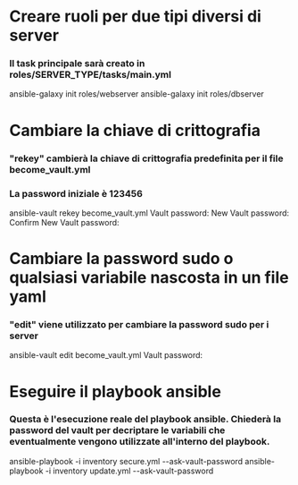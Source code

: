 # Creare ruoli per due tipi diversi di server
### Il task principale sarà creato in roles/SERVER_TYPE/tasks/main.yml

ansible-galaxy init roles/webserver
ansible-galaxy init roles/dbserver

# Cambiare la chiave di crittografia
### "rekey" cambierà la chiave di crittografia predefinita per il file become_vault.yml
### La password iniziale è 123456

ansible-vault rekey become_vault.yml
Vault password:
New Vault password:
Confirm New Vault password:

# Cambiare la password sudo o qualsiasi variabile nascosta in un file yaml
### "edit" viene utilizzato per cambiare la password sudo per i server

ansible-vault edit become_vault.yml
Vault password:

# Eseguire il playbook ansible
### Questa è l'esecuzione reale del playbook ansible. Chiederà la password del vault per decriptare le variabili che eventualmente vengono utilizzate all'interno del playbook.

ansible-playbook -i inventory secure.yml --ask-vault-password
ansible-playbook -i inventory update.yml --ask-vault-password
